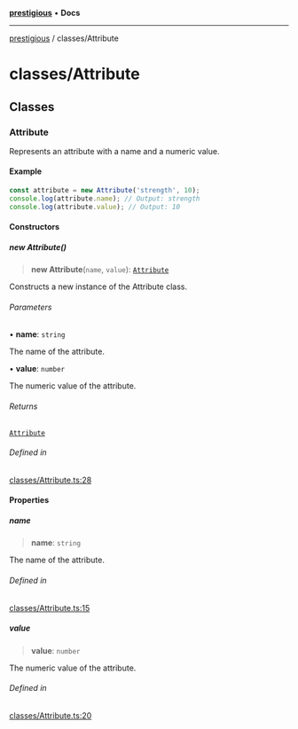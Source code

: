 [**prestigious**](../README.md) • **Docs**

***

[prestigious](../README.md) / classes/Attribute

# classes/Attribute

## Classes

### Attribute

Represents an attribute with a name and a numeric value.

#### Example

```typescript
const attribute = new Attribute('strength', 10);
console.log(attribute.name); // Output: strength
console.log(attribute.value); // Output: 10
```

#### Constructors

##### new Attribute()

> **new Attribute**(`name`, `value`): [`Attribute`](Attribute.md#attribute)

Constructs a new instance of the Attribute class.

###### Parameters

• **name**: `string`

The name of the attribute.

• **value**: `number`

The numeric value of the attribute.

###### Returns

[`Attribute`](Attribute.md#attribute)

###### Defined in

[classes/Attribute.ts:28](https://github.com/LightBlueGamer/Prestigious/blob/85a20b132e245a5deb00df242c82d7c6845a7ed4/src/lib/classes/Attribute.ts#L28)

#### Properties

##### name

> **name**: `string`

The name of the attribute.

###### Defined in

[classes/Attribute.ts:15](https://github.com/LightBlueGamer/Prestigious/blob/85a20b132e245a5deb00df242c82d7c6845a7ed4/src/lib/classes/Attribute.ts#L15)

##### value

> **value**: `number`

The numeric value of the attribute.

###### Defined in

[classes/Attribute.ts:20](https://github.com/LightBlueGamer/Prestigious/blob/85a20b132e245a5deb00df242c82d7c6845a7ed4/src/lib/classes/Attribute.ts#L20)
